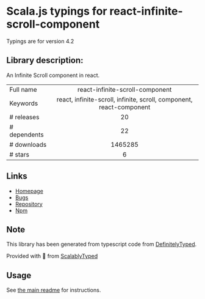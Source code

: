 
# Scala.js typings for react-infinite-scroll-component

Typings are for version 4.2

## Library description:
An Infinite Scroll component in react.

|                    |                 |
| ------------------ | :-------------: |
| Full name          | react-infinite-scroll-component |
| Keywords           | react, infinite-scroll, infinite, scroll, component, react-component |
| # releases         | 20 |
| # dependents       | 22 |
| # downloads        | 1465285 |
| # stars            | 6 |

## Links
- [Homepage](https://github.com/ankeetmaini/react-infinite-scroll-component#readme)
- [Bugs](https://github.com/ankeetmaini/react-infinite-scroll-component/issues)
- [Repository](https://github.com/ankeetmaini/react-infinite-scroll-component)
- [Npm](https://www.npmjs.com/package/react-infinite-scroll-component)
    


## Note
This library has been generated from typescript code from [DefinitelyTyped](https://definitelytyped.org).

Provided with :purple_heart: from [ScalablyTyped](https://github.com/oyvindberg/ScalablyTyped)

## Usage
See [the main readme](../../readme.md) for instructions.


